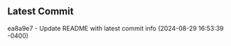
## Latest Commit
ea8a9e7 - Update README with latest commit info (2024-08-29 16:53:39 -0400) <Yunxi-Zhou>

